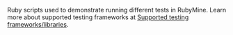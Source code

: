 Ruby scripts used to demonstrate running different tests in RubyMine. 
Learn more about supported testing frameworks at [Supported testing frameworks/libraries](https://www.jetbrains.com/help/ruby/testing-frameworks.html).